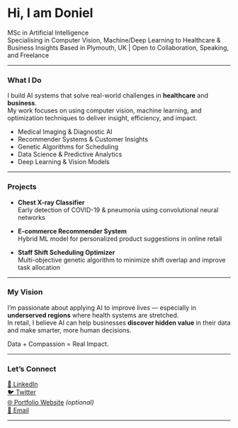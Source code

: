 # Hi, I am Doniel 

MSc in Artificial Intelligence  
Specialising in Computer Vision, Machine/Deep Learning to Healthcare & Business Insights
Based in Plymouth, UK | Open to Collaboration, Speaking, and Freelance  

---

### What I Do

I build AI systems that solve real-world challenges in **healthcare** and **business**.  
My work focuses on using computer vision, machine learning, and optimization techniques to deliver insight, efficiency, and impact.

- Medical Imaging & Diagnostic AI  
- Recommender Systems & Customer Insights  
- Genetic Algorithms for Scheduling  
- Data Science & Predictive Analytics  
- Deep Learning & Vision Models

---

### Projects

- **Chest X-ray Classifier**  
  Early detection of COVID-19 & pneumonia using convolutional neural networks

- **E-commerce Recommender System**  
  Hybrid ML model for personalized product suggestions in online retail

- **Staff Shift Scheduling Optimizer**  
  Multi-objective genetic algorithm to minimize shift overlap and improve task allocation

---

### My Vision

I’m passionate about applying AI to improve lives — especially in **underserved regions** where health systems are stretched.  
In retail, I believe AI can help businesses **discover hidden value** in their data and make smarter, more human decisions.

Data + Compassion = Real Impact.

---

### Let’s Connect

[💼 LinkedIn](https://www.linkedin.com/in/donielamosu)  
[🐦 Twitter](https://twitter.com/amdoniel)  
[🌐 Portfolio Website](#) *(optional)*  
[📧 Email](mailto:your@email.com)

---

<!-- GitHub Stats Section (optional) -->
<!--
![Doniel’s GitHub stats](https://github-readme-stats.vercel.app/api?username=yourusername&show_icons=true&theme=default)
-->
